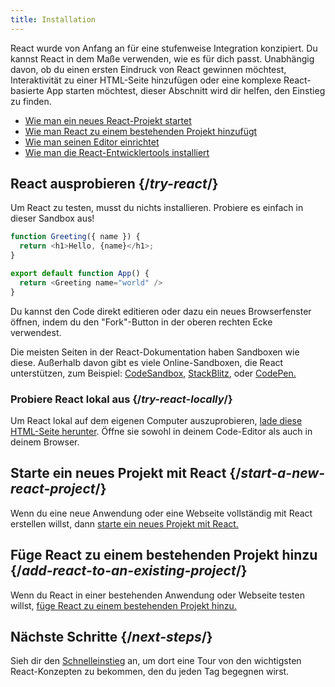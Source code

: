 ```yaml
---
title: Installation
---
```


<Intro>
React wurde von Anfang an für eine stufenweise Integration konzipiert. Du kannst React in dem Maße verwenden, wie es für dich passt. Unabhängig davon, ob du einen ersten Eindruck von React gewinnen möchtest, Interaktivität zu einer HTML-Seite hinzufügen oder eine komplexe React-basierte App starten möchtest, dieser Abschnitt wird dir helfen, den Einstieg zu finden.
</Intro>

<YouWillLearn isChapter={true}>

* [Wie man ein neues React-Projekt startet](/learn/start-a-new-react-project)
* [Wie man React zu einem bestehenden Projekt hinzufügt](/learn/add-react-to-an-existing-project)
* [Wie man seinen Editor einrichtet](/learn/editor-setup)
* [Wie man die React-Entwicklertools installiert](/learn/react-developer-tools)

</YouWillLearn>

## React ausprobieren {/*try-react*/}

Um React zu testen, musst du nichts installieren. Probiere es einfach in dieser Sandbox aus!

<Sandpack>

```js
function Greeting({ name }) {
  return <h1>Hello, {name}</h1>;
}

export default function App() {
  return <Greeting name="world" />
}
```

</Sandpack>

Du kannst den Code direkt editieren oder dazu ein neues Browserfenster öffnen, indem du den "Fork"-Button in der oberen rechten Ecke verwendest.

Die meisten Seiten in der React-Dokumentation haben Sandboxen wie diese. Außerhalb davon gibt es viele Online-Sandboxen, die React unterstützen, zum Beispiel: [CodeSandbox](https://codesandbox.io/s/new), [StackBlitz](https://stackblitz.com/fork/react), oder [CodePen.](https://codepen.io/pen?&editors=0010&layout=left&prefill_data_id=3f4569d1-1b11-4bce-bd46-89090eed5ddb)

### Probiere React lokal aus {/*try-react-locally*/}

Um React lokal auf dem eigenen Computer auszuprobieren, [lade diese HTML-Seite herunter](https://gist.githubusercontent.com/gaearon/0275b1e1518599bbeafcde4722e79ed1/raw/db72dcbf3384ee1708c4a07d3be79860db04bff0/example.html). Öffne sie sowohl in deinem Code-Editor als auch in deinem Browser.

## Starte ein neues Projekt mit React {/*start-a-new-react-project*/}

Wenn du eine neue Anwendung oder eine Webseite vollständig mit React erstellen willst, dann [starte ein neues Projekt mit React.](/learn/start-a-new-react-project)

## Füge React zu einem bestehenden Projekt hinzu {/*add-react-to-an-existing-project*/}

Wenn du React in einer bestehenden Anwendung oder Webseite testen willst, [füge React zu einem bestehenden Projekt hinzu.](/learn/add-react-to-an-existing-project)

## Nächste Schritte {/*next-steps*/}

Sieh dir den [Schnelleinstieg](/learn) an, um dort eine Tour von den wichtigsten React-Konzepten zu bekommen, den du jeden Tag begegnen wirst.

